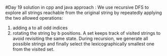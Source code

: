 #Day 19 solution in cpp and java approach :
We use recursive DFS to explore all strings reachable from the original string by repeatedly applying the two allowed operations: 
1. adding a to all odd indices 
2. rotating the string by b positions. 
A set keeps track of visited strings to avoid revisiting the same state. During recursion, we generate all possible strings and finally select the lexicographically smallest one from the visited set.
